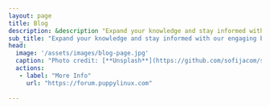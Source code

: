 ```yaml
---
layout: page
title: Blog
description: &description "Expand your knowledge and stay informed with our engaging blog posts"
sub_title: "Expand your knowledge and stay informed with our engaging blog posts"
head:
  image: '/assets/images/blog-page.jpg'
  caption: "Photo credit: [**Unsplash**](https://github.com/sofijacom/sofijacom.github.io/blob/master/assets/images/blog-page.jpg?raw=true)"
  actions:
   - label: "More Info"
     url: "https://forum.puppylinux.com"
    
---
```


